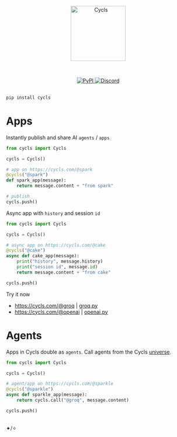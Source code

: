 </br></br><p align="center"><img src="https://cycls.com/static/assets/logo-gold.svg" alt="Cycls" width="150"></p></br>

<div align="center">
    <a href="https://pypi.org/project/cycls/" target="_blank" rel="noopener noreferrer">
        <img loading="lazy" src="https://img.shields.io/pypi/v/cycls.svg" alt="PyPI" class="img_ev3q" style="display: inline;">
    </a>
    <a href="https://discord.gg/BMnaMatDC7" target="_blank" rel="noopener noreferrer">
        <img loading="lazy" src="https://img.shields.io/discord/1175782747164389466" alt="Discord" class="img_ev3q" style="display: inline;">
    </a>
</div>

</br>

```sh
pip install cycls
```

# Apps
Instantly publish and share AI `agents` / `apps`

```py
from cycls import Cycls

cycls = Cycls()

# app on https://cycls.com/@spark
@cycls("@spark")
def spark_app(message):
    return message.content + "from spark"

# publish
cycls.push()
```

Async app with `history` and session `id`
```py
from cycls import Cycls

cycls = Cycls()

# async app on https://cycls.com/@cake
@cycls("@cake")
async def cake_app(message):
    print("history", message.history)
    print("session id", message.id)
    return message.content + "from cake"

cycls.push()
```

Try it now
- https://cycls.com/@groq   | [groq.py](https://github.com/Cycls/examples/blob/main/groq.py)
- https://cycls.com/@openai | [openai.py](https://github.com/Cycls/examples/blob/main/openai.py)
 
# Agents
Apps in Cycls double as `agents`. Call agents from the Cycls [universe](https://explore.cycls.com).
```py
from cycls import Cycls

cycls = Cycls()

# agent/app on https://cycls.com/@sparkle
@cycls("@sparkle")
async def sparkle_app(message):
    return cycls.call("@groq", message.content)

cycls.push()
```
</br>✦/✧</br>
   
